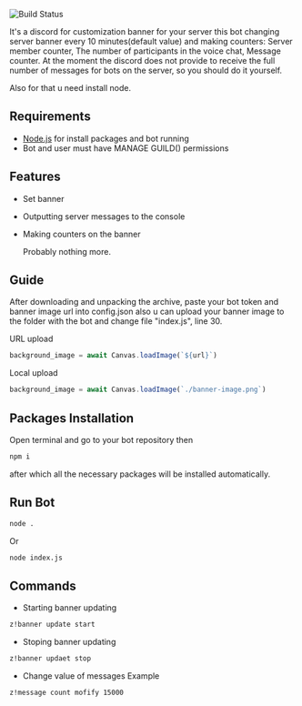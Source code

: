 ![Build Status](https://camo.githubusercontent.com/3c7979ba48054077991a7cab5aadb9e1c3e03b976b31a68132b21cf49b27703a/68747470733a2f2f696d672e736869656c64732e696f2f62616467652f446973636f72642e6a732d562e31322d3733353446363f7374796c653d666c61742d737175617265)

It's a discord for customization banner for your server
this bot changing server banner every 10 minutes(default value)
and making counters: Server member counter, The number of participants in the voice chat, Message counter.
At the moment the discord does not provide to receive the full number of messages for bots on the server, so you should do it yourself.

Also for that u need install node.


## Requirements

- [Node.js](https://nodejs.org/) for install packages and bot running
- Bot and user must have MANAGE GUILD() permissions 

## Features

- Set banner
- Outputting server messages to the console
- Making counters on the banner

    Probably nothing more.

## Guide

After downloading and unpacking the archive, paste your bot token and banner image url into config.json also u can upload your banner image to the folder with the bot and change file "index.js", line 30.

URL upload
```js
background_image = await Canvas.loadImage(`${url}`)
```
Local upload
```js
background_image = await Canvas.loadImage(`./banner-image.png`)
```

## Packages Installation

Open terminal and go to your bot repository then 
```sh
npm i
```
after which all the necessary packages will be installed automatically.

## Run Bot

```sh
node .
```
Or
```sh
node index.js
```

## Commands

- Starting banner updating
```sh
z!banner update start
``` 

- Stoping banner updating
```sh
z!banner updaet stop
```

- Change value of messages
Example
```sh
z!message count mofify 15000 
```
